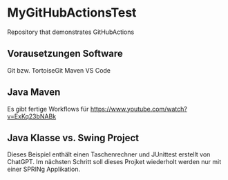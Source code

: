# MyGitHubActionsTest
Repository that demonstrates GitHubActions

## Vorausetzungen Software

Git bzw. TortoiseGit
Maven
VS Code


## Java Maven

Es gibt fertige Workflows für 
https://www.youtube.com/watch?v=ExKq23bNABk

## Java Klasse vs. Swing Project

Dieses Beispiel enthält einen Taschenrechner und JUnittest erstellt von ChatGPT.
Im nächsten Schritt soll dieses Projket wiederholt werden nur mit einer SPRINg Applikation. 
